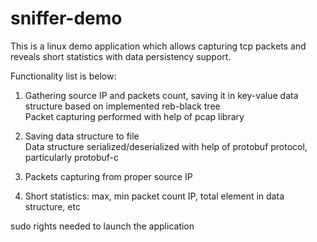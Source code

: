 # sniffer-demo

This is a linux demo application which allows capturing tcp packets and reveals short statistics with data persistency support. 

Functionality list is below:

1. Gathering source IP and packets count, saving it in key-value data structure based on implemented reb-black tree
   <br/>Packet capturing performed with help of pcap library

2. Saving data structure to file
   <br/>Data structure serialized/deserialized with help of protobuf protocol, particularly protobuf-c

3. Packets capturing from proper source IP

4. Short statistics: max, min packet count IP, total element in data structure, etc

sudo rights needed to launch the application


